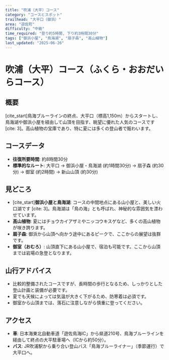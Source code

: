 ```yaml
---
title: "吹浦（大平）コース"
category: "コースとスポット"
trailhead: "大平口（御浜）"
area: "遊佐町"
difficulty: "中級"
time_required: "登り約5時間, 下り約3時間30分"
tags: ["御浜小屋", "鳥海湖", "扇子森", "高山植物"]
last_updated: "2025-06-26"
---
```


# 吹浦（大平）コース（ふくら・おおだいらコース）

## 概要
[cite_start]鳥海ブルーラインの終点、大平口（標高1,150m）からスタートし、鳥海湖や御浜小屋を経由して山頂を目指す、眺望に優れた人気のコースです [cite: 3]。高山植物の宝庫であり、特に夏には多くの登山者で賑わいます。

## コースデータ
- **往復所要時間**: 約8時間30分
- **標準的なルート**: 大平口 → 御浜小屋・鳥海湖 (約1時間30分) → 扇子森 (約30分) → 御室 (約2時間) → 新山山頂 (約30分)

## 見どころ
- [cite_start]**御浜小屋と鳥海湖**: コースの中間地点にある山小屋と、美しい火口湖です [cite: 3]。鳥海湖は「鳥の海」とも呼ばれ、神秘的な雰囲気を漂わせています。
- **高山植物**: 夏にはチョウカイアザミやニッコウキスゲなど、多くの高山植物が咲き誇ります。
- **扇子森**: 御浜から山頂へ向かう途中にあるピークで、ここからの展望は抜群です。
- **御室（おむろ）**: 山頂直下にある山小屋で、宿泊も可能です。ここから山頂までは岩場の急登となります。

## 山行アドバイス
- 比較的整備されたコースですが、長時間の歩行となるため、しっかりとした登山計画と装備が必要です。
- 夏でも天候によっては気温が大きく下がるため、防寒着は必須です。
- 御室から山頂までは、落石に注意しながら慎重に登ってください。

## アクセス
- **車**: 日本海東北自動車道「遊佐鳥海IC」から県道210号、鳥海ブルーラインを経由して終点の大平駐車場へ（ICから約50分）。
- **バス**: JR吹浦駅から乗り合い登山バス「鳥海ブルーライナー」（季節運行）で大平口へ。